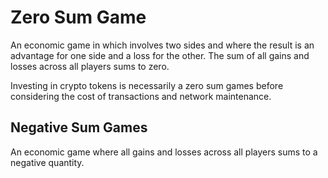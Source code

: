 # Zero Sum Game

An economic game in which involves two sides and where the result is an advantage for one side and a loss for the other. The sum of all gains and losses across all players sums to zero.

Investing in crypto tokens is necessarily a zero sum games before considering the cost of transactions and network maintenance. 

## Negative Sum Games

An economic game where all gains and losses across all players sums to a negative quantity.
